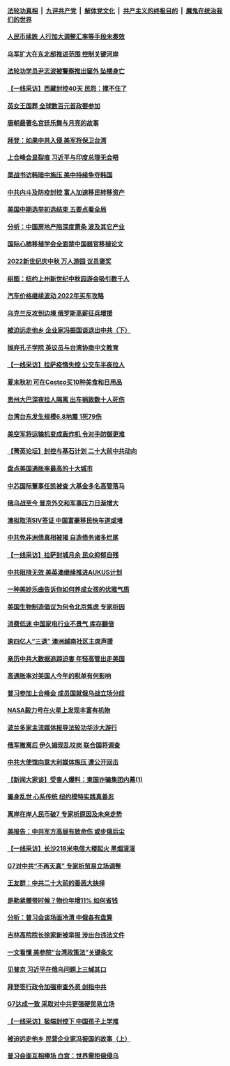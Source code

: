 ####  [法轮功真相](../../../../basic/blob/master/README.md?t=09201031) &nbsp;|&nbsp; [九评共产党](../../../../9ping.md/blob/master/README.md?t=09201031) &nbsp;|&nbsp; [解体党文化](../../../../jtdwh.md/blob/master/README.md?t=09201031)  &nbsp;|&nbsp; [共产主义的终极目的](../../../../gczydzjmd.md/blob/master/README.md?t=09201031) &nbsp;|&nbsp; [魔鬼在统治我们的世界](../../../../mgztzwmdsj.md/blob/master/README.md?t=09201031) 

#### [人民币续跌 人行加大调整汇率等手段未奏效](../pages/nf4514/n13828464.md?t=09201031) 

#### [乌军扩大在东北部推进范围 控制关键河岸](../pages/nf4514/n13828411.md?t=09201031) 

#### [法轮功学员尹志波被警察推出窗外 坠楼身亡](../pages/nf4514/n13828273.md?t=09201031) 

#### [【一线采访】西藏封控40天 民怨：撑不住了](../pages/nf4514/n13828223.md?t=09201031) 

#### [英女王国葬 全球数百元首政要参加](../pages/nf4514/n13828231.md?t=09201031) 

#### [唐朝最著名宫廷乐舞与月亮的故事](../pages/nf4514/n13827061.md?t=09201031) 

#### [拜登：如果中共入侵 美军将保卫台湾](../pages/nf4514/n13827893.md?t=09201031) 

#### [上合峰会显裂痕 习近平与印度总理无会晤](../pages/nf4514/n13828067.md?t=09201031) 

#### [栗战书访韩暗中施压 美中持续争夺韩国](../pages/nf4514/n13828066.md?t=09201031) 

#### [中共内斗及防疫封控 富人加速移民转移资产](../pages/nf4514/n13828035.md?t=09201031) 

#### [美国中期选举初选结束 五要点看全局](../pages/nf4514/n13825174.md?t=09201031) 

#### [分析：中国房地产陷深度萧条 波及其它产业](../pages/nf4514/n13827803.md?t=09201031) 

#### [国际心肺移植学会全面禁中国器官移植论文](../pages/nf4514/n13827785.md?t=09201031) 

#### [2022新世纪庆中秋 万人游园 议员褒奖](../pages/nf4514/n13827788.md?t=09201031) 

#### [组图：纽约上州新世纪中秋园游会吸引数千人](../pages/nf4514/n13827709.md?t=09201031) 

#### [汽车价格继续波动 2022年买车攻略](../pages/nf4514/n13827690.md?t=09201031) 

#### [乌克兰反攻到边境 俄罗斯高薪征兵增援](../pages/nf4514/n13827594.md?t=09201031) 

#### [被迫远走他乡 企业家冯振国谈退出中共（下）](../pages/nf4514/n13827432.md?t=09201031) 

#### [抛弃孔子学院 英议员与台湾协商中文教育](../pages/nf4514/n13827695.md?t=09201031) 

#### [【一线采访】拉萨疫情失控 公交车半夜拉人](../pages/nf4514/n13827559.md?t=09201031) 

#### [夏末秋初 可在Costco买10种美食和日用品](../pages/nf4514/n13822910.md?t=09201031) 

#### [贵州大巴深夜拉人隔离 出车祸致数十人死伤](../pages/nf4514/n13827493.md?t=09201031) 

#### [台湾台东发生规模6.8地震 1死79伤](../pages/nf4514/n13827468.md?t=09201031) 

#### [美空军将运输机变成轰炸机 令对手防御更难](../pages/nf4514/n13825363.md?t=09201031) 

#### [【菁英论坛】封控与基石计划 二十大前中共动向](../pages/nf4514/n13827390.md?t=09201031) 

#### [盘点美国通胀率最高的十大城市](../pages/nf4514/n13827386.md?t=09201031) 

#### [中芯国际董事任凯被查 大基金多名高管落马](../pages/nf4514/n13827358.md?t=09201031) 

#### [俄乌战至今 普京外交和军事压力日渐增大](../pages/nf4514/n13827360.md?t=09201031) 

#### [澳拟取消SIV签证 中国富豪移民快车道或堵](../pages/nf4514/n13827141.md?t=09201031) 

#### [中共免非洲债真相被揭 自造债务诸多烂尾](../pages/nf4514/n13827267.md?t=09201031) 

#### [【一线采访】拉萨封城月余 民众抑郁自残](../pages/nf4514/n13827096.md?t=09201031) 

#### [中共阻挠无效 美英澳继续推进AUKUS计划](../pages/nf4514/n13827163.md?t=09201031) 

#### [一种美妙乐曲告诉你如何养成女孩的优雅气质](../pages/nf4514/n13826814.md?t=09201031) 

#### [美国生物制造倡议为何令北京焦虑 专家析因](../pages/nf4514/n13827066.md?t=09201031) 

#### [消费低迷 中国家电行业不景气 库存翻倍](../pages/nf4514/n13826996.md?t=09201031) 

#### [逾四亿人“三退” 澳洲越南社区主席声援](../pages/nf4514/n13825491.md?t=09201031) 

#### [亲历中共大数据追踪迫害 年轻高管出走美国](../pages/nf4514/n13826859.md?t=09201031) 

#### [高通胀率对美国人今年的税单有何影响](../pages/nf4514/n13826890.md?t=09201031) 

#### [普习参加上合峰会 成员国就俄乌战立场分歧](../pages/nf4514/n13826831.md?t=09201031) 

#### [NASA毅力号在火星上发现丰富有机物](../pages/nf4514/n13826806.md?t=09201031) 

#### [波兰多家主流媒体报导法轮功华沙大游行](../pages/nf4514/n13826663.md?t=09201031) 

#### [俄军撤离后 伊久姆现乱坟岗 联合国将调查](../pages/nf4514/n13826727.md?t=09201031) 

#### [中共大使馆向意大利媒体施压 遭公开回击](../pages/nf4514/n13826038.md?t=09201031) 

#### [【新闻大家谈】受害人爆料：柬国诈骗集团内幕(1)](../pages/nf4514/n13826298.md?t=09201031) 

#### [置身乱世 心系传统 纽约模特实践真善忍](../pages/nf4514/n13826624.md?t=09201031) 

#### [离岸在岸人民币破7 专家析原因及未来走势](../pages/nf4514/n13826584.md?t=09201031) 

#### [美报告：中共军方高层有致命伤 或步俄后尘](../pages/nf4514/n13826589.md?t=09201031) 

#### [【一线采访】长沙218米电信大楼起火 黑烟滚滚](../pages/nf4514/n13826437.md?t=09201031) 

#### [G7对中共“不再天真” 专家析贸易立场调整](../pages/nf4514/n13826140.md?t=09201031) 

#### [王友群：中共二十大前的善恶大抉择](../pages/nf4514/n13826020.md?t=09201031) 

#### [是勒紧腰带时候？物价年增11% 如何省钱](../pages/nf4514/n13826061.md?t=09201031) 

#### [分析：普习会谈场面冷清 中俄各有盘算](../pages/nf4514/n13826004.md?t=09201031) 

#### [吉林高院院长徐家新被举报 涉出台违法文件](../pages/nf4514/n13825665.md?t=09201031) 

#### [一文看懂 美参院“台湾政策法”关键条文](../pages/nf4514/n13825882.md?t=09201031) 

#### [见普京 习近平在俄乌问题上三缄其口](../pages/nf4514/n13825949.md?t=09201031) 

#### [拜登签行政令加强审查外资 剑指中共](../pages/nf4514/n13825804.md?t=09201031) 

#### [G7达成一致 采取对中共更强硬贸易立场](../pages/nf4514/n13825890.md?t=09201031) 

#### [【一线采访】极端封控下 中国孩子上学难](../pages/nf4514/n13825645.md?t=09201031) 

#### [被迫远走他乡 民营企业家冯振国的故事（上）](../pages/nf4514/n13825489.md?t=09201031) 

#### [普习会面互相捧场 白宫：世界需拒俄侵乌](../pages/nf4514/n13825805.md?t=09201031) 

